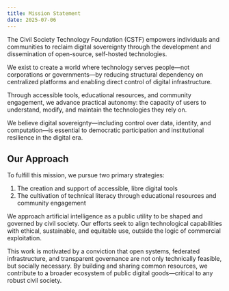 ```yaml
---
title: Mission Statement
date: 2025-07-06
---
```


The Civil Society Technology Foundation (CSTF) empowers individuals and communities to reclaim digital sovereignty through the development and dissemination of open-source, self-hosted technologies.

We exist to create a world where technology serves people—not corporations or governments—by reducing structural dependency on centralized platforms and enabling direct control of digital infrastructure.

Through accessible tools, educational resources, and community engagement, we advance practical autonomy: the capacity of users to understand, modify, and maintain the technologies they rely on.

We believe digital sovereignty—including control over data, identity, and computation—is essential to democratic participation and institutional resilience in the digital era.

## Our Approach

To fulfill this mission, we pursue two primary strategies:

1. The creation and support of accessible, libre digital tools
2. The cultivation of technical literacy through educational resources and community engagement

We approach artificial intelligence as a public utility to be shaped and governed by civil society. Our efforts seek to align technological capabilities with ethical, sustainable, and equitable use, outside the logic of commercial exploitation.

This work is motivated by a conviction that open systems, federated infrastructure, and transparent governance are not only technically feasible, but socially necessary. By building and sharing common resources, we contribute to a broader ecosystem of public digital goods—critical to any robust civil society.
